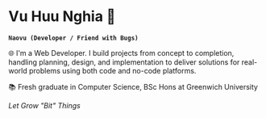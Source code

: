# Vu Huu Nghia 🐍
**`Naovu (Developer / Friend with Bugs)`**

🌐 I'm a Web Developer. I build projects from concept to completion, handling planning, design, and implementation to deliver solutions for real-world problems using both code and no-code platforms.

📚 Fresh graduate in Computer Science, BSc Hons at Greenwich University 

_Let Grow "Bit" Things_ 

